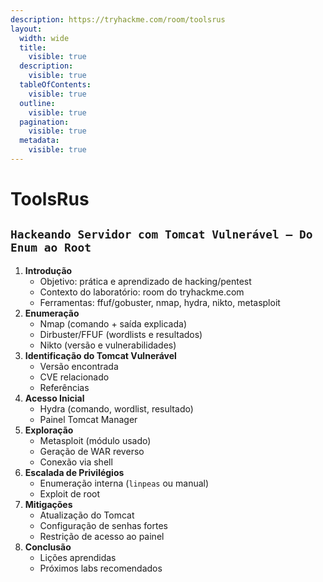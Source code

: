 ```yaml
---
description: https://tryhackme.com/room/toolsrus
layout:
  width: wide
  title:
    visible: true
  description:
    visible: true
  tableOfContents:
    visible: true
  outline:
    visible: true
  pagination:
    visible: true
  metadata:
    visible: true
---
```


# ToolsRus

## `Hackeando Servidor com Tomcat Vulnerável – Do Enum ao Root`

1. **Introdução**
   * Objetivo: prática e aprendizado de hacking/pentest
   * Contexto do laboratório: room do tryhackme.com
   * Ferramentas: ffuf/gobuster, nmap, hydra, nikto, metasploit
2. **Enumeração**
   * Nmap (comando + saída explicada)
   * Dirbuster/FFUF (wordlists e resultados)
   * Nikto (versão e vulnerabilidades)
3. **Identificação do Tomcat Vulnerável**
   * Versão encontrada
   * CVE relacionado
   * Referências
4. **Acesso Inicial**
   * Hydra (comando, wordlist, resultado)
   * Painel Tomcat Manager
5. **Exploração**
   * Metasploit (módulo usado)
   * Geração de WAR reverso
   * Conexão via shell
6. **Escalada de Privilégios**
   * Enumeração interna (`linpeas` ou manual)
   * Exploit de root
7. **Mitigações**
   * Atualização do Tomcat
   * Configuração de senhas fortes
   * Restrição de acesso ao painel
8. **Conclusão**
   * Lições aprendidas
   * Próximos labs recomendados
